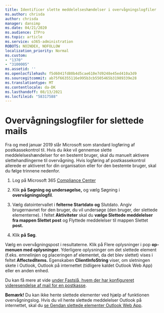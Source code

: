 ```yaml
---
title: Identificer slette meddelelseshændelser i overvågningslogfiler
ms.author: chrisda
author: chrisda
manager: dansimp
ms.date: 04/21/2020
ms.audience: ITPro
ms.topic: article
ms.service: o365-administration
ROBOTS: NOINDEX, NOFOLLOW
localization_priority: Normal
ms.custom:
- "1370"
- "3100005"
ms.assetid: ''
ms.openlocfilehash: f5d6041fd80b4d5cae610e7d9248e45ed410a3d9
ms.sourcegitcommit: ab75f66355116e995b3cb5505465b31989339e28
ms.translationtype: MT
ms.contentlocale: da-DK
ms.lasthandoff: 08/13/2021
ms.locfileid: "58317588"
---
```

# <a name="audit-logs-for-deleted-email-messages"></a>Overvågningslogfiler for slettede mails

Fra og med januar 2019 slår Microsoft som standard logføring af postkassekontrol til. Hvis du ikke vil gennemse slette meddelelseshændelser for en bestemt bruger, skal du manuelt aktivere slettehandlingerne til overvågning. Hvis logføring af postkassekontrol allerede er aktiveret for din organisation eller for den bestemte bruger, skal du følge trinnene nedenfor.

1. Log på Microsoft 365 [Compliance Center](https://protection.office.com/)

2. Klik **på Søgning og undersøgelse,** og vælg Søgning i **overvågningslogfil**.

3. Vælg datointervallet i **felterne Startdato** **og** Slutdato. Angiv brugernavnet for den bruger, du vil undersøge (den bruger, der slettede elementerne). I feltet **Aktiviteter** skal du **vælge Slettede meddelelser fra mappen Slettet post** og Flyttede meddelelser til mappen Slettet **post.**

4. Klik **på Søg**.

Vælg en overvågningspost i resultaterne. Klik på Flere oplysninger i pop **op-menuen med oplysninger**. Yderligere oplysninger om det slettede element (f.eks. emnelinjen og placeringen af elementet, da det blev slettet) vises i feltet **AffectedItems.** Egenskaben **ClientInfoString** viser, om sletningen skete i Outlook, Outlook på internettet (tidligere kaldet Outlook Web App) eller en anden enhed.

Du kan få mere at vide [under Fastslå, hvem der har konfigureret videresendelse af mail for en postkasse](https://docs.microsoft.com/microsoft-365/compliance/auditing-troubleshooting-scenarios#determine-if-a-user-deleted-email-items).

**Bemærk!** Du kan ikke hente slettede elementer ved hjælp af funktionen overvågningslog. Hvis du vil hente slettede meddelelser Outlook på internettet, skal du [se Gendan slettede elementer Outlook Web App](https://support.office.com/article/C3D8FC15-EEEF-4F1C-81DF-E27964B7EDD4).
